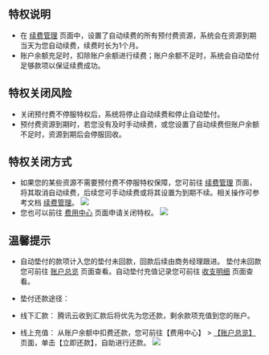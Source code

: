 ## 特权说明
- 在 [续费管理](https://console.cloud.tencent.com/account/renewal) 页面中，设置了自动续费的所有预付费资源，系统会在资源到期当天为您自动续费，续费时长为1个月。
- 账户余额充足时，扣除账户余额进行续费；账户余额不足时，系统会自动垫付足够款项以保证续费成功。



## 特权关闭风险
- 关闭预付费不停服特权后，系统将停止自动续费和停止自动垫付。
- 预付费资源到期时，若您没有及时手动续费，或您设置了自动续费但账户余额不足时，资源到期后会停服回收。



## 特权关闭方式

- 如果您的某些资源不需要预付费不停服特权保障，您可前往 [续费管理](https://console.cloud.tencent.com/account/renewal) 页面，将其取消自动续费，后续您可手动续费或将其设置为到期不续。相关操作可参考文档 [续费管理](https://cloud.tencent.com/document/product/555/7454)。
![](https://main.qcloudimg.com/raw/df6705976e612e48b1ca7f965fcbcd0a.png)
- 您也可以前往 [费用中心](https://console.cloud.tencent.com/account) 页面申请关闭特权。
![](https://main.qcloudimg.com/raw/7c48b824057028e0fcf756d3c7b45d5c.png)


## 温馨提示
- 自动垫付的款项计入您的垫付未回款，回款后续由商务经理跟进。
垫付未回款您可前往 [账户总览](https://console.cloud.tencent.com/account) 页面查看。自动垫付充值记录您可前往 [收支明细]( https://console.cloud.tencent.com/account/fee) 页面查看。


- 垫付还款途径：
 - 线下汇款： 腾讯云收到汇款后将优先为您还款，剩余款项充值到您的账户。
 - 线上充值： 从账户余额中扣费还款，您可前往【费用中心】 > [【账户总览】](https://console.cloud.tencent.com/account) 页面，单击【立即还款】，自助进行还款。
  ![](https://main.qcloudimg.com/raw/f5cbf021cab69ff288fd6b47612f86ba.png)


